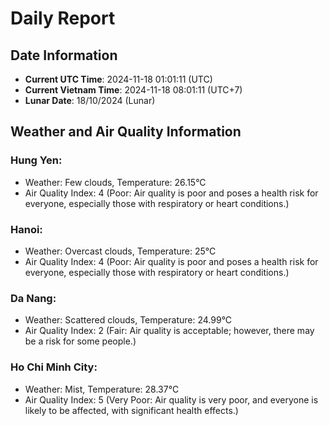 # Daily Report
## Date Information
- **Current UTC Time**: 2024-11-18 01:01:11 (UTC)
- **Current Vietnam Time**: 2024-11-18 08:01:11 (UTC+7)
- **Lunar Date**: 18/10/2024 (Lunar)

## Weather and Air Quality Information

### Hung Yen:
- Weather: Few clouds, Temperature: 26.15°C
- Air Quality Index: 4 (Poor: Air quality is poor and poses a health risk for everyone, especially those with respiratory or heart conditions.)

### Hanoi:
- Weather: Overcast clouds, Temperature: 25°C
- Air Quality Index: 4 (Poor: Air quality is poor and poses a health risk for everyone, especially those with respiratory or heart conditions.)

### Da Nang:
- Weather: Scattered clouds, Temperature: 24.99°C
- Air Quality Index: 2 (Fair: Air quality is acceptable; however, there may be a risk for some people.)

### Ho Chi Minh City:
- Weather: Mist, Temperature: 28.37°C
- Air Quality Index: 5 (Very Poor: Air quality is very poor, and everyone is likely to be affected, with significant health effects.)
